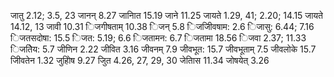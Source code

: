 जातु 2.12; 3.5, 23 जानन् 8.27 जानाित 15.19 जाने 11.25 जायते 1.29, 41; 2.20; 14.15 जायते 14.12, 13 जावी 10.31 िजगीषताम् 10.38 िजन् 5.8 िजजीिवषाम: 2.6 िजासु: 6.44; 7.16 िजतसदोषा: 15.5 िजत: 5.19; 6.6 िजतामन: 6.7 िजतामा 18.56 िजवा 2.37; 11.33 िजतेिय: 5.7 जीणिन 2.22 जीवित 3.16 जीवनम् 7.9 जीवभूत: 15.7 जीवभूताम् 7.5 जीवलोके 15.7 जीिवतेन 1.32 जुहोिष 9.27 जुित 4.26, 27, 29, 30 जेतािस 11.34 जोषयेत् 3.26